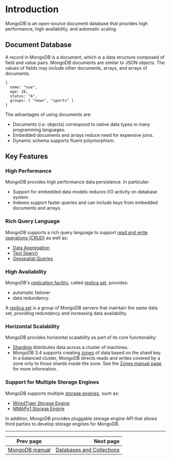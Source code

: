 # Introduction #
MongoDB is an open-source document database that provides high performance, high availability, and automatic scaling.

## Document Database ##
A record in MongoDB is a document, which is a data structure composed of field and value pairs. MongoDB documents are similar to JSON objects. The values of fields may include other documents, arrays, and arrays of documents.

    {
      name: "sue",
      age: 26,
      status: "A",
      groups: [ "news", "sports" ]
    }

The advantages of using documents are:

* Documents (i.e. objects) correspond to native data types in many programming languages.
* Embedded documents and arrays reduce need for expensive joins.
* Dynamic schema supports fluent polymorphism.

## Key Features ##

### High Performance ###

MongoDB provides high performance data persistence. In particular:

* Support for embedded data models reduces I/O activity on database system.
* Indexes support faster queries and can include keys from embedded documents and arrays.

### Rich Query Language ###

MongoDB supports a rich query language to support [read and write operations (CRUD)](CRUD.md) as well as:

* [Data Aggregation](data-aggregation.md)
* [Text Search](text-search.md)
* [Geospatial Queries](geospatial-queries.md)

### High Availability ###

MongoDB's [replication facility](replication.md), called [replica set](replication.md), provides:

* automatic failover
* data redundancy.

A [replica set](replication.md) is a group of MongoDB servers that maintain the same data set, providing redundancy and increasing data availability.

### Horizontal Scalability ###

MongoDB provides horizontal scalability as part of its core functionality:

* [Sharding](sharding.md) distributes data across a cluster of machines.
* MongoDB 3.4 supports creating [zones](zone-sharding.md) of data based on the shard key. In a balanced cluster, MongoDB directs reads and writes covered by a zone only to those shards inside the zone. See the [Zones manual page](zone-sharding.md) for more information.

### Support for Multiple Storage Engines ###

MongoDB supports multiple [storage engines](storage-engines.md), such as:

* [WiredTiger Storage Engine](storage-engines/wiredtiger.md)
* [MMAPv1 Storage Engine](storage-engines/mmapv1.md)

In addition, MongoDB provides pluggable storage engine API that allows third parties to develop storage engines for MongoDB.

***
 Prev page  |  Next page
----------- | -----------------------------:
[MongoDB manual](../MANUAL.md) | [Databases and Collections](databases-and-collections.md)
